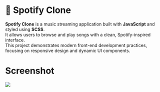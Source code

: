 # 🎵 Spotify Clone

**Spotify Clone** is a music streaming application built with **JavaScript** and styled using **SCSS**.  
It allows users to browse and play songs with a clean, Spotify-inspired interface.  
This project demonstrates modern front-end development practices, focusing on responsive design and dynamic UI components.

# Screenshot

![](spotify.gif)
